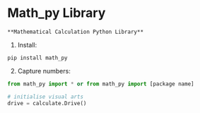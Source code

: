 # Math_py Library

    **Mathematical Calculation Python Library**
1. Install:

```
pip install math_py
```

2. Capture numbers:

```python
from math_py import * or from math_py import [package name]

# initialise visual arts
drive = calculate.Drive()

```

